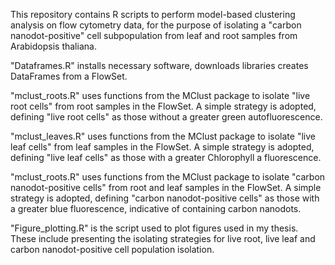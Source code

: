 This repository contains R scripts to perform model-based clustering analysis on flow cytometry data, for the purpose of isolating a "carbon nanodot-positive" cell subpopulation from leaf and root samples from Arabidopsis thaliana. 

"Dataframes.R" installs necessary software, downloads libraries creates DataFrames from a FlowSet. 

"mclust_roots.R" uses functions from the MClust package to isolate "live root cells" from root samples in the FlowSet. A simple strategy is adopted, defining "live root cells" as those without a greater green autofluorescence. 

"mclust_leaves.R" uses functions from the MClust package to isolate "live leaf cells" from leaf samples in the FlowSet. A simple strategy is adopted, defining "live leaf cells" as those with a greater Chlorophyll a fluorescence. 

"mclust_roots.R" uses functions from the MClust package to isolate "carbon nanodot-positive cells" from root and leaf samples in the FlowSet. A simple strategy is adopted, defining "carbon nanodot-positive cells" as those with a greater blue fluorescence, indicative of containing carbon nanodots. 

"Figure_plotting.R" is the script used to plot figures used in my thesis. These include presenting the isolating strategies for live root, live leaf and carbon nanodot-positive cell population isolation. 

